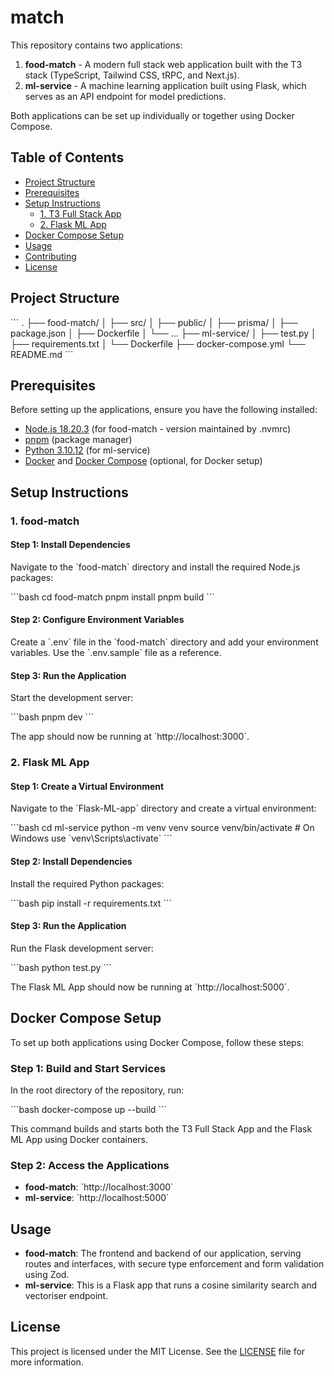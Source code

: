 # match

This repository contains two applications:

1. **food-match** - A modern full stack web application built with the T3 stack (TypeScript, Tailwind CSS, tRPC, and Next.js).
2. **ml-service** - A machine learning application built using Flask, which serves as an API endpoint for model predictions.

Both applications can be set up individually or together using Docker Compose.

## Table of Contents

- [Project Structure](#project-structure)
- [Prerequisites](#prerequisites)
- [Setup Instructions](#setup-instructions)
  - [1. T3 Full Stack App](#1-t3-full-stack-app)
  - [2. Flask ML App](#2-flask-ml-app)
- [Docker Compose Setup](#docker-compose-setup)
- [Usage](#usage)
- [Contributing](#contributing)
- [License](#license)

## Project Structure

\`\`\`
.
├── food-match/
│   ├── src/
│   ├── public/
│   ├── prisma/
│   ├── package.json
│   ├── Dockerfile
│   └── ...
├── ml-service/
│   ├── test.py
│   ├── requirements.txt
│   └── Dockerfile
├── docker-compose.yml
└── README.md
\`\`\`

## Prerequisites

Before setting up the applications, ensure you have the following installed:

- [Node.js 18.20.3](https://nodejs.org/) (for food-match - version maintained by .nvmrc)
- [pnpm](https://pnpm.io/installation) (package manager)
- [Python 3.10.12](https://www.python.org/) (for ml-service)
- [Docker](https://www.docker.com/) and [Docker Compose](https://docs.docker.com/compose/) (optional, for Docker setup)

## Setup Instructions

### 1. food-match

#### Step 1: Install Dependencies

Navigate to the \`food-match\` directory and install the required Node.js packages:

\`\`\`bash
cd food-match
pnpm install
pnpm build
\`\`\`

#### Step 2: Configure Environment Variables

Create a \`.env\` file in the \`food-match\` directory and add your environment variables. Use the \`.env.sample\` file as a reference.

#### Step 3: Run the Application

Start the development server:

\`\`\`bash
pnpm dev
\`\`\`

The app should now be running at \`http://localhost:3000\`.

### 2. Flask ML App

#### Step 1: Create a Virtual Environment

Navigate to the \`Flask-ML-app\` directory and create a virtual environment:

\`\`\`bash
cd ml-service
python -m venv venv
source venv/bin/activate  # On Windows use \`venv\Scripts\activate\`
\`\`\`

#### Step 2: Install Dependencies

Install the required Python packages:

\`\`\`bash
pip install -r requirements.txt
\`\`\`

#### Step 3: Run the Application

Run the Flask development server:

\`\`\`bash
python test.py
\`\`\`

The Flask ML App should now be running at \`http://localhost:5000\`.

## Docker Compose Setup

To set up both applications using Docker Compose, follow these steps:

### Step 1: Build and Start Services

In the root directory of the repository, run:

\`\`\`bash
docker-compose up --build
\`\`\`

This command builds and starts both the T3 Full Stack App and the Flask ML App using Docker containers.

### Step 2: Access the Applications

- **food-match**: \`http://localhost:3000\`
- **ml-service**: \`http://localhost:5000\`

## Usage

- **food-match**: The frontend and backend of our application, serving routes and interfaces, with secure type enforcement and form validation using Zod.
- **ml-service**: This is a Flask app that runs a cosine similarity search and vectoriser endpoint.

## License

This project is licensed under the MIT License. See the [LICENSE](LICENSE) file for more information.
